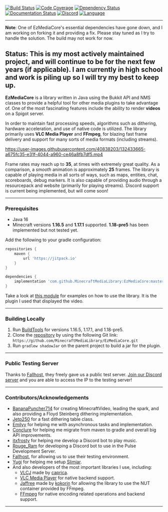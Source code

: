 [![Build Status](https://img.shields.io/circleci/build/github/MinecraftMediaLibrary/EzMediaCore?style=for-the-badge)](https://app.circleci.com/pipelines/github/MinecraftMediaLibrary/EzMediaCore) [![Code Coverage](https://img.shields.io/codefactor/grade/github/MinecraftMediaLibrary/EzMediaCore?style=for-the-badge)](https://www.codefactor.io/repository/github/minecraftmedialibrary/ezmediacore) [![Dependency Status](https://img.shields.io/librariesio/github/MinecraftMediaLibrary/EzMediaCore?style=for-the-badge)](https://libraries.io/github/MinecraftMediaLibrary/EzMediaCore) [![Documentation Status](https://img.shields.io/readthedocs/minecraftmedialibrary-wiki/latest?style=for-the-badge)](https://minecraftmedialibrary-wiki.readthedocs.io/en/latest/) [![Discord](https://img.shields.io/discord/817501569108017223?style=for-the-badge)](https://discord.gg/qVhhbCWQQV) [![Language](https://img.shields.io/badge/Made%20with-Java-1f425f.svg?style=for-the-badge)](https://www.java.com/en/)

---
**Note**: One of EzMediaCore's essential dependencies have gone down, and I am working on forking
it and providing a fix. Please stay tuned as I try to handle the solution. The build may not work
for now.

**Status**: This is my most actively maintained project, and will continue to be for the next few
years (if applicable). I am currently in high school and work is piling up so I will try my best
to keep up.
---

**EzMediaCore** is a library written in Java using the Bukkit API and NMS classes to provide a
helpful tool for other media plugins to take advantage of. One of the most fascinating features
include the ability to render **videos** on a Spigot server. 

In order to maintain fast processing speeds, algorithms such as dithering, hardware acceleration,
and use of native code is utilized. The library primarily uses **VLC Media Player** and **FFmpeg**,
for blazing fast frame delivery and support for many sorts of media formats (including streams).

https://user-images.githubusercontent.com/40838203/132433665-a675fc35-e31f-4044-a960-ce46a8fb7df5.mp4

Frame rates may reach up to **35**, at times with extremely great quality. As a comparison, a
*smooth* animation is approximately **25** frames. The library is capable of playing media in all
sorts of ways, such as maps, entities, chat, scoreboards, debug markers. It is also capable of
providing audio through a resourcepack and website (primarily for playing streams). Discord support
is current being implemented, but will come soon!

---

### Prerequisites

- Java 16
- Minecraft versions **1.16.5** and **1.17.1** supported. **1.18-pre5** has been implemented but 
  not tested yet.

Add the following to your gradle configuration:

```groovy  
repositories {  
    maven {  
        url 'https://jitpack.io'  
    }  
}  
```  

```groovy  
dependencies {  
    implementation 'com.github.MinecraftMediaLibrary:EzMediaCore:master-SNAPSHOT'  
}  
```

Take a look
at [this module](https://github.com/MinecraftMediaLibrary/EzMediaCore/tree/master/deluxemediaplugin)
for examples on how to use the library. It is the plugin I used that displayed the video.

---

### Building Locally

1) Run [BuildTools](https://www.spigotmc.org/wiki/buildtools/) for versions 1.16.5, 1.17.1, and 1.18-pre5.
2) Clone the [repository](https://github.com/MinecraftMediaLibrary/EzMediaCore) by using the
   following Git link: `https://github.com/MinecraftMediaLibrary/EzMediaCore.git`
3) Run `gradlew shadowJar` on the parent project to build a jar for the plugin.

---

### Public Testing Server

Thanks to [Fallhost](https://fallhost.com/), they freely gave us a public test server.
[Join our Discord server](https://discord.gg/qVhhbCWQQV) and you are able to access the IP to the
testing server!

---

### Contributors/Acknowledgements

- [BananaPuncher714](https://github.com/BananaPuncher714) for creating MinecraftVideo, leading the
  spark, and also providing a Floyd Steinberg dithering implementation.
- [Jetp250](https://github.com/jetp250) for a fast dithering table class.
- [Emilyy](https://github.com/emilyy-dev) for helping me with asynchronous tasks and implementation.
- [Conclure](https://github.com/Conclure) for helping me migrate from maven to gradle and overall
  big API improvements.
- [itxfrosty](https://github.com/itxfrosty) for helping me develop a Discord bot to play music.
- [Rouge_Ram](https://rogueram.xyz/index.html) for developing a Discord bot to use in the Pulse
  Development Server.
- [Fallhost](https://fallhost.com/), for allowing us to use their testing environment.
- [Yugi](https://github.com/Vshnv) for helping me setup
  [Slimjar](https://github.com/SlimJar/slimjar).
- And also developers of the most important libraries I use, including:
    - [VLCJ](https://github.com/caprica/vlcj) made by [caprica](https://github.com/caprica).
    - [VLC Media Player](https://www.videolan.org/vlc/) for native backend support.
    - [Jaffree](https://github.com/kokorin/Jaffree) made by [kokorin](https://github.com/kokorin)
      for allowing the library to use the NUT container provided by FFmpeg.
    - [FFmpeg](https://www.ffmpeg.org/) for native encoding related operations and backend support.

---
